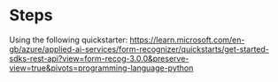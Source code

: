 # Steps
Using the following quickstarter: https://learn.microsoft.com/en-gb/azure/applied-ai-services/form-recognizer/quickstarts/get-started-sdks-rest-api?view=form-recog-3.0.0&preserve-view=true&pivots=programming-language-python